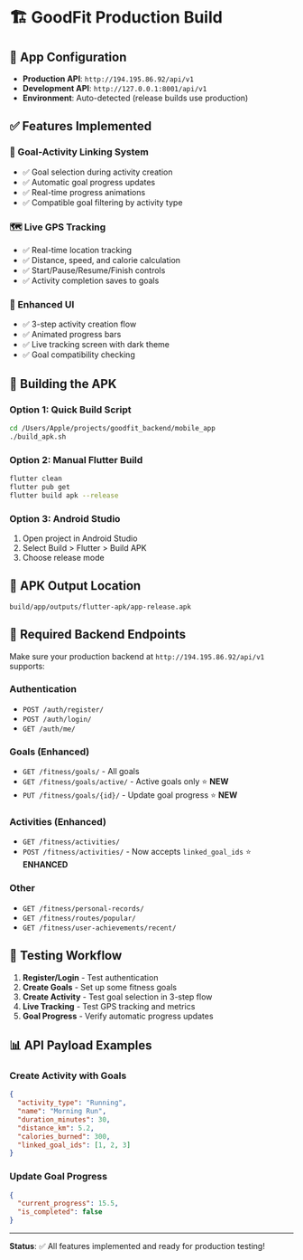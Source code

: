 # 🏗️ GoodFit Production Build

## 📱 App Configuration

- **Production API**: `http://194.195.86.92/api/v1`
- **Development API**: `http://127.0.0.1:8001/api/v1`
- **Environment**: Auto-detected (release builds use production)

## ✅ Features Implemented

### 🎯 Goal-Activity Linking System
- ✅ Goal selection during activity creation
- ✅ Automatic goal progress updates
- ✅ Real-time progress animations
- ✅ Compatible goal filtering by activity type

### 🗺️ Live GPS Tracking
- ✅ Real-time location tracking
- ✅ Distance, speed, and calorie calculation
- ✅ Start/Pause/Resume/Finish controls
- ✅ Activity completion saves to goals

### 🎨 Enhanced UI
- ✅ 3-step activity creation flow
- ✅ Animated progress bars
- ✅ Live tracking screen with dark theme
- ✅ Goal compatibility checking

## 🚀 Building the APK

### Option 1: Quick Build Script
```bash
cd /Users/Apple/projects/goodfit_backend/mobile_app
./build_apk.sh
```

### Option 2: Manual Flutter Build
```bash
flutter clean
flutter pub get
flutter build apk --release
```

### Option 3: Android Studio
1. Open project in Android Studio
2. Select Build > Flutter > Build APK
3. Choose release mode

## 📍 APK Output Location
```
build/app/outputs/flutter-apk/app-release.apk
```

## 🔧 Required Backend Endpoints

Make sure your production backend at `http://194.195.86.92/api/v1` supports:

### Authentication
- `POST /auth/register/`
- `POST /auth/login/`
- `GET /auth/me/`

### Goals (Enhanced)
- `GET /fitness/goals/` - All goals
- `GET /fitness/goals/active/` - Active goals only ⭐ **NEW**
- `PUT /fitness/goals/{id}/` - Update goal progress ⭐ **NEW**

### Activities (Enhanced)
- `GET /fitness/activities/`
- `POST /fitness/activities/` - Now accepts `linked_goal_ids` ⭐ **ENHANCED**

### Other
- `GET /fitness/personal-records/`
- `GET /fitness/routes/popular/`
- `GET /fitness/user-achievements/recent/`

## 🧪 Testing Workflow

1. **Register/Login** - Test authentication
2. **Create Goals** - Set up some fitness goals
3. **Create Activity** - Test goal selection in 3-step flow
4. **Live Tracking** - Test GPS tracking and metrics
5. **Goal Progress** - Verify automatic progress updates

## 📊 API Payload Examples

### Create Activity with Goals
```json
{
  "activity_type": "Running",
  "name": "Morning Run",
  "duration_minutes": 30,
  "distance_km": 5.2,
  "calories_burned": 300,
  "linked_goal_ids": [1, 2, 3]
}
```

### Update Goal Progress
```json
{
  "current_progress": 15.5,
  "is_completed": false
}
```

---

**Status**: ✅ All features implemented and ready for production testing!